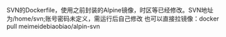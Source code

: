 SVN的Dockerfile，使用之前封装的Alpine镜像，时区等已经修改。SVN地址为/home/svn;账号密码未定义，需运行后自己修改
也可以直接拉镜像：docker pull meimeidebiaobiao/alpin-svn
